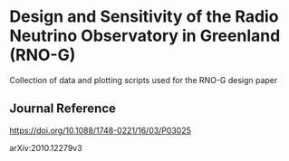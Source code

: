 # Design and Sensitivity of the Radio Neutrino Observatory in Greenland (RNO-G)

Collection of data and plotting scripts used for the RNO-G design paper

## Journal Reference

https://doi.org/10.1088/1748-0221/16/03/P03025

arXiv:2010.12279v3

